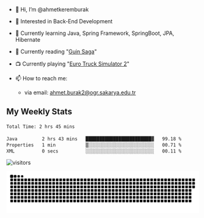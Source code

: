 - 👋 Hi, I’m @ahmetkeremburak
- 👀 Interested in Back-End Development
- 🌱 Currently learning Java, Spring Framework, SpringBoot, JPA, Hibernate
- :book: Currently reading "[Guin Saga](https://en.wikipedia.org/wiki/Guin_Saga)"
- :tv: Currently playing "[Euro Truck Simulator 2](https://en.wikipedia.org/wiki/Euro_Truck_Simulator_2)"

- 📫 How to reach me:  
  - via email: ahmet.burak2@ogr.sakarya.edu.tr
<!---
- 💞️ I’m looking to collaborate on ...
--->

<!---
ahmetkeremburak/ahmetkeremburak is a ✨ special ✨ repository because its `README.md` (this file) appears on your GitHub profile.
You can click the Preview link to take a look at your changes.
--->
## My Weekly Stats
<!--START_SECTION:waka-->

```text
Total Time: 2 hrs 45 mins

Java         2 hrs 43 mins   ████████████████████████▓   99.18 %
Properties   1 min           ▒░░░░░░░░░░░░░░░░░░░░░░░░   00.71 %
XML          0 secs          ░░░░░░░░░░░░░░░░░░░░░░░░░   00.11 %
```

<!--END_SECTION:waka-->

![visitors](https://visitor-badge.glitch.me/badge?page_id=ahmetkeremburak&left_color=red&right_color=green) 

<a href="https://github.com/ahmetkeremburak"><img src="contributions.svg"></a>

